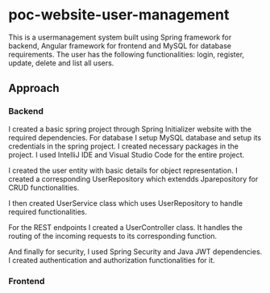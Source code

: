 # poc-website-user-management

This is a usermanagement system built using Spring framework for backend, Angular framework for frontend and MySQL for database requirements. The user has the following functionalities: login, register, update, delete and list all users. 

## Approach

### Backend
I created a basic spring project through Spring Initializer website with the required dependencies. For database I setup MySQL database and setup its credentials in the spring project. I created necessary packages in the project. I used IntelliJ IDE and Visual Studio Code for the entire project.

I created the user entity with basic details for object representation. I created a corresponding UserRepository which extendds Jparepository for CRUD functionalities.

I then created UserService class which uses UserRepository to handle required functionalities.

For the REST endpoints I created a UserController class. It handles the routing of the incoming requests to its corresponding function.

And finally for security, I used Spring Security and Java JWT dependencies. I created authentication and authorization functionalities for it.

### Frontend
